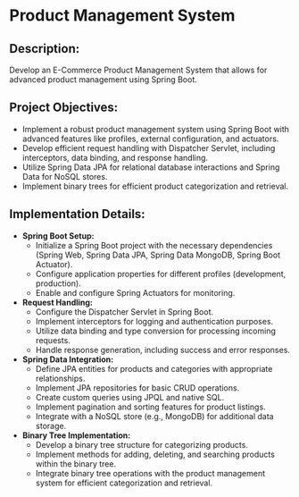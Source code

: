 # Product Management System
## Description:
Develop an E-Commerce Product Management System that allows for advanced product management using Spring Boot. 

## Project Objectives:
- Implement a robust product management system using Spring Boot with advanced features like profiles, external configuration, and actuators. 
- Develop efficient request handling with Dispatcher Servlet, including interceptors, data binding, and response handling. 
- Utilize Spring Data JPA for relational database interactions and Spring Data for NoSQL stores. 
- Implement binary trees for efficient product categorization and retrieval. 

## Implementation Details:
- __Spring Boot Setup:__ 
    - Initialize a Spring Boot project with the necessary dependencies (Spring Web, Spring Data JPA, Spring Data MongoDB, Spring Boot Actuator). 
    - Configure application properties for different profiles (development, production). 
    - Enable and configure Spring Actuators for monitoring. 
- __Request Handling:__
    - Configure the Dispatcher Servlet in Spring Boot. 
    - Implement interceptors for logging and authentication purposes. 
    - Utilize data binding and type conversion for processing incoming requests. 
    - Handle response generation, including success and error responses. 
- __Spring Data Integration:__ 
    - Define JPA entities for products and categories with appropriate relationships. 
    - Implement JPA repositories for basic CRUD operations. 
    - Create custom queries using JPQL and native SQL. 
    - Implement pagination and sorting features for product listings. 
    - Integrate with a NoSQL store (e.g., MongoDB) for additional data storage. 
- __Binary Tree Implementation:__
    - Develop a binary tree structure for categorizing products. 
    - Implement methods for adding, deleting, and searching products within the binary tree. 
    - Integrate binary tree operations with the product management system for efficient categorization and retrieval. 
